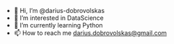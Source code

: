 - 👋 Hi, I’m @darius-dobrovolskas
- 👀 I’m interested in DataScience
- 🌱 I’m currently learning Python
- 📫 How to reach me darius.dobrovolskas@gmail.com

<!---
darius-dobrovolskas/darius-dobrovolskas is a ✨ special ✨ repository because its `README.md` (this file) appears on your GitHub profile.
You can click the Preview link to take a look at your changes.
--->
